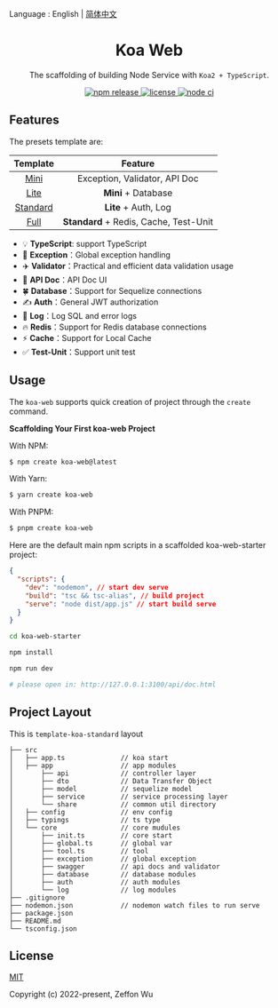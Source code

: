 Language : English | [简体中文](./README-zh-CN.md)

<h1 align="center">Koa Web</h1>

<div align="center">

The scaffolding of building Node Service with `Koa2 + TypeScript`.

<a href="https://www.npmjs.com/package/create-koa-web">
  <img alt="npm release" src="https://img.shields.io/npm/v/create-koa-web.svg">
</a>
<a href="https://github.com/zeffon/koa-web/blob/main/LICENSE">
<img alt="license" src="https://img.shields.io/github/license/zeffon/koa-web?style=flat-square">
</a>
<a href="https://github.com/zeffon/koa-web/actions/workflows/ci.yml">
<img alt="node ci" src="https://github.com/zeffon/koa-web/actions/workflows/ci.yml/badge.svg?style=flat-square">
</a>
</div>

## Features

The presets template are:

|                         Template                         |                Feature                 |
| :------------------------------------------------------: | :------------------------------------: |
|     [Mini](https://stackblitz.com/edit/koa-web-mini)     |     Exception, Validator, API Doc      |
|     [Lite](https://stackblitz.com/edit/koa-web-lite)     |          **Mini** + Database           |
| [Standard](https://stackblitz.com/edit/koa-web-standard) |          **Lite** + Auth, Log          |
|     [Full](https://stackblitz.com/edit/koa-web-full)     | **Standard** + Redis, Cache, Test-Unit |

- :bulb: **TypeScript**: support TypeScript
- :rocket: **Exception**：Global exception handling
- :airplane: **Validator**：Practical and efficient data validation usage
- :memo: **API Doc**：API Doc UI
- :four_leaf_clover: **Database**：Support for Sequelize connections
- :writing_hand: **Auth**：General JWT authorization
- :book: **Log**：Log SQL and error logs
- :fire: **Redis**：Support for Redis database connections
- :zap: **Cache**：Support for Local Cache
- :white_check_mark: **Test-Unit**：Support unit test

## Usage

The `koa-web` supports quick creation of project through the `create` command.

**Scaffolding Your First koa-web Project**

With NPM:

```bash
$ npm create koa-web@latest
```

With Yarn:

```bash
$ yarn create koa-web
```

With PNPM:

```bash
$ pnpm create koa-web
```

Here are the default main npm scripts in a scaffolded koa-web-starter project:

```json
{
  "scripts": {
    "dev": "nodemon", // start dev serve
    "build": "tsc && tsc-alias", // build project
    "serve": "node dist/app.js" // start build serve
  }
}
```

```bash
cd koa-web-starter

npm install

npm run dev

# please open in: http://127.0.0.1:3100/api/doc.html
```

## Project Layout

This is `template-koa-standard` layout

```
├── src
│   ├── app.ts              // koa start
│   ├── app                 // app modules
│       ├── api             // controller layer
│       ├── dto             // Data Transfer Object
│       ├── model           // sequelize model
│       ├── service         // service processing layer
│       └── share           // common util directory
│   ├── config              // env config
│   ├── typings             // ts type
│   └── core                // core mudules
│       ├── init.ts         // core start
│       ├── global.ts       // global var
│       ├── tool.ts         // tool
│       ├── exception       // global exception
│       ├── swagger         // api docs and validator
│       ├── database        // database modules
│       ├── auth            // auth modules
│       └── log             // log modules
├── .gitignore
├── nodemon.json            // nodemon watch files to run serve
├── package.json
├── README.md
└── tsconfig.json
```

## License

[MIT](https://opensource.org/licenses/MIT)

Copyright (c) 2022-present, Zeffon Wu
